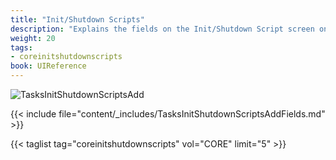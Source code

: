 ```yaml
---
title: "Init/Shutdown Scripts"
description: "Explains the fields on the Init/Shutdown Script screen on TrueNAS CORE."
weight: 20
tags:
- coreinitshutdownscripts
book: UIReference
---
```


![TasksInitShutdownScriptsAdd](/images/CORE/Tasks/TasksInitShutdownScriptsAdd.png "Creating a new script")

{{< include file="content/_includes/TasksInitShutdownScriptsAddFields.md" >}}

{{< taglist tag="coreinitshutdownscripts" vol="CORE" limit="5" >}}
